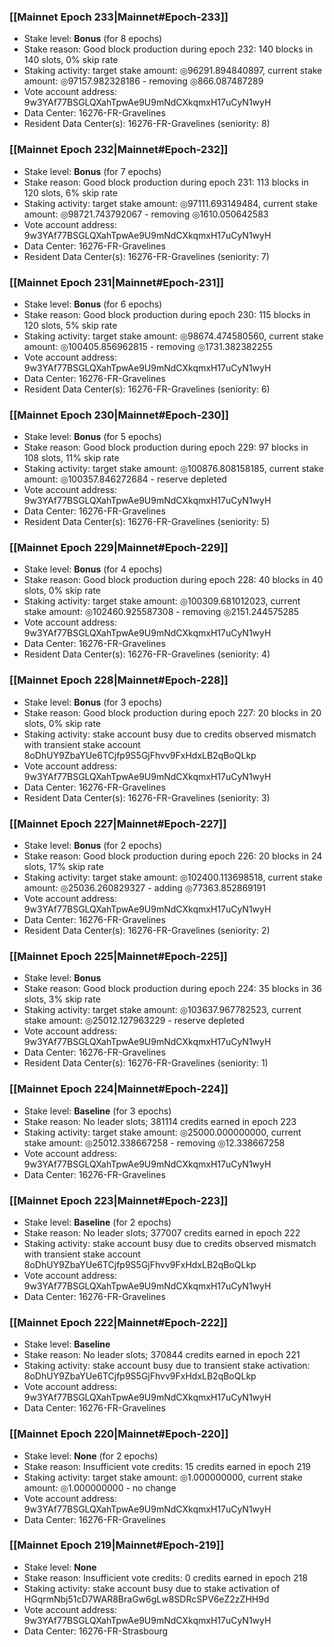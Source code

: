 ### [[Mainnet Epoch 233|Mainnet#Epoch-233]]
* Stake level: **Bonus** (for 8 epochs)
* Stake reason: Good block production during epoch 232: 140 blocks in 140 slots, 0% skip rate
* Staking activity: target stake amount: ◎96291.894840897, current stake amount: ◎97157.982328186 - removing ◎866.087487289
* Vote account address: 9w3YAf77BSGLQXahTpwAe9U9mNdCXkqmxH17uCyN1wyH
* Data Center: 16276-FR-Gravelines
* Resident Data Center(s): 16276-FR-Gravelines (seniority: 8)
### [[Mainnet Epoch 232|Mainnet#Epoch-232]]
* Stake level: **Bonus** (for 7 epochs)
* Stake reason: Good block production during epoch 231: 113 blocks in 120 slots, 6% skip rate
* Staking activity: target stake amount: ◎97111.693149484, current stake amount: ◎98721.743792067 - removing ◎1610.050642583
* Vote account address: 9w3YAf77BSGLQXahTpwAe9U9mNdCXkqmxH17uCyN1wyH
* Data Center: 16276-FR-Gravelines
* Resident Data Center(s): 16276-FR-Gravelines (seniority: 7)
### [[Mainnet Epoch 231|Mainnet#Epoch-231]]
* Stake level: **Bonus** (for 6 epochs)
* Stake reason: Good block production during epoch 230: 115 blocks in 120 slots, 5% skip rate
* Staking activity: target stake amount: ◎98674.474580560, current stake amount: ◎100405.856962815 - removing ◎1731.382382255
* Vote account address: 9w3YAf77BSGLQXahTpwAe9U9mNdCXkqmxH17uCyN1wyH
* Data Center: 16276-FR-Gravelines
* Resident Data Center(s): 16276-FR-Gravelines (seniority: 6)
### [[Mainnet Epoch 230|Mainnet#Epoch-230]]
* Stake level: **Bonus** (for 5 epochs)
* Stake reason: Good block production during epoch 229: 97 blocks in 108 slots, 11% skip rate
* Staking activity: target stake amount: ◎100876.808158185, current stake amount: ◎100357.846272684 - reserve depleted
* Vote account address: 9w3YAf77BSGLQXahTpwAe9U9mNdCXkqmxH17uCyN1wyH
* Data Center: 16276-FR-Gravelines
* Resident Data Center(s): 16276-FR-Gravelines (seniority: 5)
### [[Mainnet Epoch 229|Mainnet#Epoch-229]]
* Stake level: **Bonus** (for 4 epochs)
* Stake reason: Good block production during epoch 228: 40 blocks in 40 slots, 0% skip rate
* Staking activity: target stake amount: ◎100309.681012023, current stake amount: ◎102460.925587308 - removing ◎2151.244575285
* Vote account address: 9w3YAf77BSGLQXahTpwAe9U9mNdCXkqmxH17uCyN1wyH
* Data Center: 16276-FR-Gravelines
* Resident Data Center(s): 16276-FR-Gravelines (seniority: 4)
### [[Mainnet Epoch 228|Mainnet#Epoch-228]]
* Stake level: **Bonus** (for 3 epochs)
* Stake reason: Good block production during epoch 227: 20 blocks in 20 slots, 0% skip rate
* Staking activity: stake account busy due to credits observed mismatch with transient stake account 8oDhUY9ZbaYUe6TCjfp9S5GjFhvv9FxHdxLB2qBoQLkp
* Vote account address: 9w3YAf77BSGLQXahTpwAe9U9mNdCXkqmxH17uCyN1wyH
* Data Center: 16276-FR-Gravelines
* Resident Data Center(s): 16276-FR-Gravelines (seniority: 3)
### [[Mainnet Epoch 227|Mainnet#Epoch-227]]
* Stake level: **Bonus** (for 2 epochs)
* Stake reason: Good block production during epoch 226: 20 blocks in 24 slots, 17% skip rate
* Staking activity: target stake amount: ◎102400.113698518, current stake amount: ◎25036.260829327 - adding ◎77363.852869191
* Vote account address: 9w3YAf77BSGLQXahTpwAe9U9mNdCXkqmxH17uCyN1wyH
* Data Center: 16276-FR-Gravelines
* Resident Data Center(s): 16276-FR-Gravelines (seniority: 2)
### [[Mainnet Epoch 225|Mainnet#Epoch-225]]
* Stake level: **Bonus**
* Stake reason: Good block production during epoch 224: 35 blocks in 36 slots, 3% skip rate
* Staking activity: target stake amount: ◎103637.967782523, current stake amount: ◎25012.127963229 - reserve depleted
* Vote account address: 9w3YAf77BSGLQXahTpwAe9U9mNdCXkqmxH17uCyN1wyH
* Data Center: 16276-FR-Gravelines
* Resident Data Center(s): 16276-FR-Gravelines (seniority: 1)
### [[Mainnet Epoch 224|Mainnet#Epoch-224]]
* Stake level: **Baseline** (for 3 epochs)
* Stake reason: No leader slots; 381114 credits earned in epoch 223
* Staking activity: target stake amount: ◎25000.000000000, current stake amount: ◎25012.338667258 - removing ◎12.338667258
* Vote account address: 9w3YAf77BSGLQXahTpwAe9U9mNdCXkqmxH17uCyN1wyH
* Data Center: 16276-FR-Gravelines
### [[Mainnet Epoch 223|Mainnet#Epoch-223]]
* Stake level: **Baseline** (for 2 epochs)
* Stake reason: No leader slots; 377007 credits earned in epoch 222
* Staking activity: stake account busy due to credits observed mismatch with transient stake account 8oDhUY9ZbaYUe6TCjfp9S5GjFhvv9FxHdxLB2qBoQLkp
* Vote account address: 9w3YAf77BSGLQXahTpwAe9U9mNdCXkqmxH17uCyN1wyH
* Data Center: 16276-FR-Gravelines
### [[Mainnet Epoch 222|Mainnet#Epoch-222]]
* Stake level: **Baseline**
* Stake reason: No leader slots; 370844 credits earned in epoch 221
* Staking activity: stake account busy due to transient stake activation: 8oDhUY9ZbaYUe6TCjfp9S5GjFhvv9FxHdxLB2qBoQLkp
* Vote account address: 9w3YAf77BSGLQXahTpwAe9U9mNdCXkqmxH17uCyN1wyH
* Data Center: 16276-FR-Gravelines
### [[Mainnet Epoch 220|Mainnet#Epoch-220]]
* Stake level: **None** (for 2 epochs)
* Stake reason: Insufficient vote credits: 15 credits earned in epoch 219
* Staking activity: target stake amount: ◎1.000000000, current stake amount: ◎1.000000000 - no change
* Vote account address: 9w3YAf77BSGLQXahTpwAe9U9mNdCXkqmxH17uCyN1wyH
* Data Center: 16276-FR-Gravelines
### [[Mainnet Epoch 219|Mainnet#Epoch-219]]
* Stake level: **None**
* Stake reason: Insufficient vote credits: 0 credits earned in epoch 218
* Staking activity: stake account busy due to stake activation of HGqrmNbj51cD7WAR8BraGw6gLw8SDRcSPV6eZ2zZHH9d
* Vote account address: 9w3YAf77BSGLQXahTpwAe9U9mNdCXkqmxH17uCyN1wyH
* Data Center: 16276-FR-Strasbourg